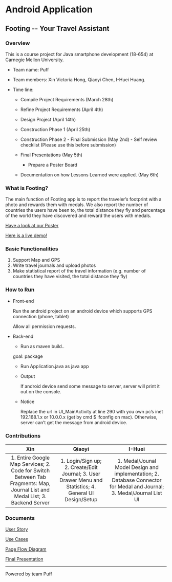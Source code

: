 # Android Application
## Footing -- Your Travel Assistant


### Overview

This is a course project for Java smartphone development (18-654) at Carnegie Mellon University.


- Team name: Puff

- Team members: Xin Victoria Hong, Qiaoyi Chen, I-Huei Huang.

- Time line:

	- Compile Project Requirements  (March 28th)

	- Refine Project Requirements  (April 4th)

	- Design Project (April 14th)

	- Construction Phase 1 (April 25th) 

	- Construction Phase 2 - Final Submission (May 2nd) - Self review checklist (Please use this before submission) 

	- Final Presentations (May 5th) 
		- Prepare a Poster Board 
	
	- Documentation on how Lessons Learned were applied. (May 6th)


### What is Footing?

The main function of Footing app is to report the traveler’s footprint with a photo and rewards them with medals. We also report the number of countries the users have been to, the total distance they fly and percentage of the world they have discovered and reward the users with medals.

[Have a look at our Poster](https://drive.google.com/file/d/0B-xpUAR5wa1RS3FoQmFtMzhuNHc/view?usp=sharing)

[Here is a live demo!](https://youtu.be/3Z8cXjntb8M)

### Basic Functionalities

1.  Support Map and GPS
2.  Write travel journals and upload photos
3.  Make statistical report of the travel information (e.g. number of countries they have visited, the total distance they fly)

### How to Run

- Front-end

	Run the android project on an android device which supports GPS connection (phone, tablet)
	
	Allow all permission requests.

- Back-end

	- Run as maven build..

	goal: package

	- Run Application.java as java app
	
	- Output

		If android device send some message to server, server will print it out on the console.
		
	- Notice

		Replace the url in UI_MainActivity at line 290 with you own pc’s inet 192.168.1.x or 10.0.0.x (get by cmd $ ifconfig on mac). Otherwise, server can’t get the message from android device.

### Contributions

|Xin|Qiaoyi|I-Huei|
|:--:|:--:|:--:|
|1. Entire Google Map Services; 2. Code for Switch Between Tab Fragments: Map, Journal List and Medal List; 3. Backend Server |1. Login/Sign up; 2. Create/Edit Journal; 3. User Drawer Menu and Statistics; 4. General UI Design/Setup |1. Medal/Jounal Model Design and implementation; 2. Database Connector for Medal and Journal; 3. Medal/Journal List UI|

### Documents

[User Story](https://docs.google.com/document/d/1SIY2ByAH0UOm7ixRBW3G_djz6XJipoiSV1H6E80ccVM/edit?usp=sharing)

[Use Cases](https://docs.google.com/document/d/1SF2PKdNr-WFIzyhL0_FjO9fpIIAnM9egRwUbHOyy-is/edit?usp=sharing)

[Page Flow Diagram](https://docs.google.com/document/d/1hDSBfRx1d5NJDMRlthSAy_yLlLDNuckEPCVn1sZDNNs/edit?usp=sharing) 

[Final Presentation](https://drive.google.com/file/d/0B-xpUAR5wa1RMldfenBlblR6LXM/view?usp=sharing)


---
Powered by team Puff